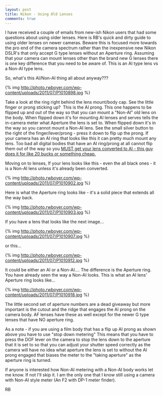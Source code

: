 ```yaml
---
layout: post
title: Nikon - Using Old Lenses
comments: true
---
```

I have received a couple of emails from new-ish Nikon users that had some questions about using older lenses. Here is RB's quick and dirty guide to using older lenses on newer cameras. Beware this is focused more towards the pro end of the camera spectrum rather than the inexpensive new Nikon DSLR's that only accept G type lenses without an Aperture ring. Assuming that your camera can mount lenses other than the brand new G lenses there is one key difference that you need to be aware of. This is an AI type lens vs a Non-AI type lens.

So, what's this AI/Non-AI thing all about anyway???

{% img http://photo.rwboyer.com/wp-content/uploads/2011/07/P1010898.jpg %}

Take a look at the ring right behind the lens mount/body cap. See the little finger or prong sticking up?  This is the AI prong. This one happens to be flipped up and out of the way so that you can mount a "Non-AI" old lens on the body. When flipped down it's for mounting AI lenses and serves tells the in-camera meter what Aperture the lens is set to. When flipped down it's in the way so you cannot mount a Non-AI lens. See the small silver button to the right of the finger/lever/prong - press it down to flip up the prong. If your camera has an AI ring that looks like this it can pretty much mount any lens. Too bad all digital bodies that have an AI ring/prong at all cannot flip them out of the way so you <a href="http://www.aiconversions.com/compatibilitytable.htm">MUST get your lens converted to AI - this guy does it for like 20 bucks or something cheap.</a>

Moving on to lenses, If your lens looks like this - even the all black ones - it is a Non-AI lens unless it's already been converted.

{% img http://photo.rwboyer.com/wp-content/uploads/2011/07/P1010902.jpg %}

Here is what the Aperture ring looks like - it's a solid piece that extends all the way back.

{% img http://photo.rwboyer.com/wp-content/uploads/2011/07/P1010903.jpg %}

If you have a lens that looks like the next image...

{% img http://photo.rwboyer.com/wp-content/uploads/2011/07/P1010907.jpg %}

or this...

{% img http://photo.rwboyer.com/wp-content/uploads/2011/07/P1010912.jpg %}

It could be either an AI or a Non-AI.... The difference is the Aperture ring. You have already seen the way a Non-AI looks. This is what an AI lens' Aperture ring looks like...

{% img http://photo.rwboyer.com/wp-content/uploads/2011/07/P1010918.jpg %}

The little second set of aperture numbers are a dead giveaway but more important is the cutout and the ridge that engages the AI prong on the camera body. AF lenses have these as well except for the newer G type lenses that have NO aperture ring.

As a note - if you are using a film body that has a flip up AI prong as shown above you have to use "stop down metering" This means that you have to press the DOF lever on the camera to stop the lens down to the aperture that it is set to so that you can adjust your shutter speed correctly as the camera will have no idea what aperture the lens is set to without the AI prong engaged that biases the meter to the "taking aperture" as the aperture ring is turned.

If anyone is interested how Non-AI metering with a Non-AI body works let me know. If not I'll skip it. I am the only one that I know still using a camera with Non-AI style meter (An F2 with DP-1 meter finder).

RB